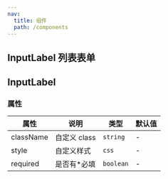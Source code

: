 ```yaml
---
nav:
  title: 组件
  path: /components
---
```


## InputLabel 列表表单

<code src="./demos/demo1.tsx"></code>

## InputLabel

### 属性

| 属性      | 说明         | 类型      | 默认值 |
| --------- | ------------ | --------- | ------ |
| className | 自定义 class | `string`  | -      |
| style     | 自定义样式   | `css`     | -      |
| required  | 是否有\*必填 | `boolean` | -      |
